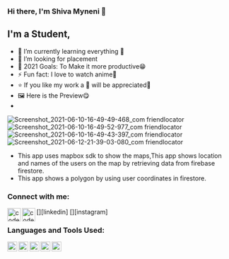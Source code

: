 
### Hi there, I'm Shiva Myneni 👋


## I'm a Student,

- 🌱 I’m currently learning everything 🤣
- 👯 I’m looking for placement
- 🥅 2021 Goals: To Make it more productive😁
- ⚡ Fun fact: I love to watch anime👻
- ⭐ If you like my work a 🌟 will be appreciated🤩
-  🖼  Here is the Preview😋
-  
 ![Screenshot_2021-06-10-16-49-49-468_com friendlocator](https://user-images.githubusercontent.com/59661196/121782558-af9a7d80-cbc7-11eb-9082-f74845c7059e.jpg) ![Screenshot_2021-06-10-16-49-52-977_com friendlocator](https://user-images.githubusercontent.com/59661196/121782580-d953a480-cbc7-11eb-8836-a1aac87d588c.jpg)
![Screenshot_2021-06-10-16-49-43-397_com friendlocator](https://user-images.githubusercontent.com/59661196/121782582-dd7fc200-cbc7-11eb-8a04-882c9bc5b2d9.jpg)![Screenshot_2021-06-12-21-39-03-080_com friendlocator](https://user-images.githubusercontent.com/59661196/121782466-2a16cd80-cbc7-11eb-957c-702d63970779.jpg)

- This app uses mapbox sdk to show the maps,This app shows location and names of the users on the map by retrieving data from firebase firestore.
- This app shows a polygon by using user coordinates in firestore.

### Connect with me:

[<img align="left" alt="codeSTACKr | LinkedIn" width="30px" src="https://img.icons8.com/metro/50/000000/linkedin.png" />][linkedin]
[<img align="left" alt="codeSTACKr | Instagram" width="30px" src="https://img.icons8.com/metro/50/000000/instagram-new.png" />][instagram]
<br />

### Languages and Tools Used:

<img align="left" alt="Visual Studio Code" width="22px" src="https://img.icons8.com/fluent/50/000000/visual-studio-code-2019.png" />
<img align="left" alt="JavaScript" width="22px" src="https://img.icons8.com/color/50/000000/javascript.png" />
<img align="left" alt="React-Native" width="22px" src="https://img.icons8.com/color/50/000000/react-native.png" />
<img align="left" alt="Git" width="22px" src="https://img.icons8.com/color/50/000000/git.png" />
<img align="left" alt="GitHub" width="22px" src="https://img.icons8.com/material-rounded/50/000000/github.png" />

<br />
<br />
